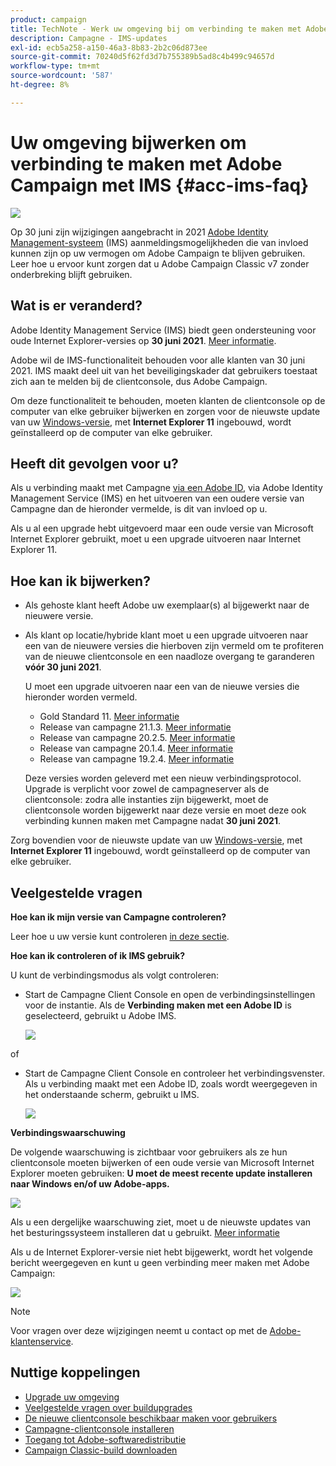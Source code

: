 ```yaml
---
product: campaign
title: TechNote - Werk uw omgeving bij om verbinding te maken met Adobe Campaign met IMS
description: Campagne - IMS-updates
exl-id: ecb5a258-a150-46a3-8b83-2b2c06d873ee
source-git-commit: 70240d5f62fd3d7b755389b5ad8c4b499c94657d
workflow-type: tm+mt
source-wordcount: '587'
ht-degree: 8%

---
```


# Uw omgeving bijwerken om verbinding te maken met Adobe Campaign met IMS {#acc-ims-faq}

![](../../assets/v7-only.svg)

Op 30 juni zijn wijzigingen aangebracht in 2021 [Adobe Identity Management-systeem](https://helpx.adobe.com/enterprise/using/identity.html) (IMS) aanmeldingsmogelijkheden die van invloed kunnen zijn op uw vermogen om Adobe Campaign te blijven gebruiken. Leer hoe u ervoor kunt zorgen dat u Adobe Campaign Classic v7 zonder onderbreking blijft gebruiken.

## Wat is er veranderd?

Adobe Identity Management Service (IMS) biedt geen ondersteuning voor oude Internet Explorer-versies op **30 juni 2021**. [Meer informatie](https://helpx.adobe.com/x-productkb/global/update-operating-system-and-browser.html).

Adobe wil de IMS-functionaliteit behouden voor alle klanten van 30 juni 2021. IMS maakt deel uit van het beveiligingskader dat gebruikers toestaat zich aan te melden bij de clientconsole, dus Adobe Campaign.

Om deze functionaliteit te behouden, moeten klanten de clientconsole op de computer van elke gebruiker bijwerken en zorgen voor de nieuwste update van uw [Windows-versie](../../rn/using/compatibility-matrix.md#ClientConsoleoperatingsystems), met **Internet Explorer 11** ingebouwd, wordt geïnstalleerd op de computer van elke gebruiker.

## Heeft dit gevolgen voor u?

Als u verbinding maakt met Campagne [via een Adobe ID](../../integrations/using/about-adobe-id.md), via Adobe Identity Management Service (IMS) en het uitvoeren van een oudere versie van Campagne dan de hieronder vermelde, is dit van invloed op u.

Als u al een upgrade hebt uitgevoerd maar een oude versie van Microsoft Internet Explorer gebruikt, moet u een upgrade uitvoeren naar Internet Explorer 11.

## Hoe kan ik bijwerken?

* Als gehoste klant heeft Adobe uw exemplaar(s) al bijgewerkt naar de nieuwere versie.

* Als klant op locatie/hybride klant moet u een upgrade uitvoeren naar een van de nieuwere versies die hierboven zijn vermeld om te profiteren van de nieuwe clientconsole en een naadloze overgang te garanderen **vóór 30 juni 2021**.

   U moet een upgrade uitvoeren naar een van de nieuwe versies die hieronder worden vermeld.

   * Gold Standard 11. [Meer informatie](../../rn/using/gold-standard.md)
   * Release van campagne 21.1.3. [Meer informatie](../../rn/using/latest-release.md)
   * Release van campagne 20.2.5. [Meer informatie](../../rn/using/release--2020.md#release-20-2-5-build-9188)
   * Release van campagne 20.1.4. [Meer informatie](../../rn/using/release--2020.md#release-20-1-4-build-9126)
   * Release van campagne 19.2.4. [Meer informatie](../../rn/using/release--2019.md#release-19-2-4-build-9082)

   Deze versies worden geleverd met een nieuw verbindingsprotocol. Upgrade is verplicht voor zowel de campagneserver als de clientconsole: zodra alle instanties zijn bijgewerkt, moet de clientconsole worden bijgewerkt naar deze versie en moet deze ook verbinding kunnen maken met Campagne nadat **30 juni 2021**.

Zorg bovendien voor de nieuwste update van uw [Windows-versie](../../rn/using/compatibility-matrix.md#ClientConsoleoperatingsystems), met **Internet Explorer 11** ingebouwd, wordt geïnstalleerd op de computer van elke gebruiker.

## Veelgestelde vragen

**Hoe kan ik mijn versie van Campagne controleren?**

Leer hoe u uw versie kunt controleren [in deze sectie](../../platform/using/launching-adobe-campaign.md#getting-your-campaign-version).


**Hoe kan ik controleren of ik IMS gebruik?**

U kunt de verbindingsmodus als volgt controleren:

* Start de Campagne Client Console en open de verbindingsinstellingen voor de instantie. Als de **Verbinding maken met een Adobe ID** is geselecteerd, gebruikt u Adobe IMS.

   ![](../../integrations/using/assets/ims_1.png)

of

* Start de Campagne Client Console en controleer het verbindingsvenster. Als u verbinding maakt met een Adobe ID, zoals wordt weergegeven in het onderstaande scherm, gebruikt u IMS.

   ![](../../integrations/using/assets/adobeID.png)

**Verbindingswaarschuwing**

De volgende waarschuwing is zichtbaar voor gebruikers als ze hun clientconsole moeten bijwerken of een oude versie van Microsoft Internet Explorer moeten gebruiken: **U moet de meest recente update installeren naar Windows en/of uw Adobe-apps.**

![](../../integrations/using/assets/do-not-localize/errorMsg.png)

Als u een dergelijke waarschuwing ziet, moet u de nieuwste updates van het besturingssysteem installeren dat u gebruikt. [Meer informatie](https://helpx.adobe.com/x-productkb/global/update-operating-system-and-browser.html)

Als u de Internet Explorer-versie niet hebt bijgewerkt, wordt het volgende bericht weergegeven en kunt u geen verbinding meer maken met Adobe Campaign:

![](../../integrations/using/assets/do-not-localize/errorUpdateReq.png)

>[!NOTE]
>
>Voor vragen over deze wijzigingen neemt u contact op met de [Adobe-klantenservice](https://helpx.adobe.com/nl/enterprise/admin-guide.html/enterprise/using/support-for-experience-cloud.ug.html).

## Nuttige koppelingen

* [Upgrade uw omgeving](../../production/using/build-upgrade.md)
* [Veelgestelde vragen over buildupgrades](../../platform/using/faq-build-upgrade.md)
* [De nieuwe clientconsole beschikbaar maken voor gebruikers](../../installation/using/client-console-availability-for-windows.md)
* [Campagne-clientconsole installeren](../../installation/using/installing-the-client-console.md)
* [Toegang tot Adobe-softwaredistributie](https://experienceleague.adobe.com/docs/experience-cloud/software-distribution/home.html?lang=en)
* [Campaign Classic-build downloaden](https://experience.adobe.com/#/downloads/content/software-distribution/en/campaign.html)

